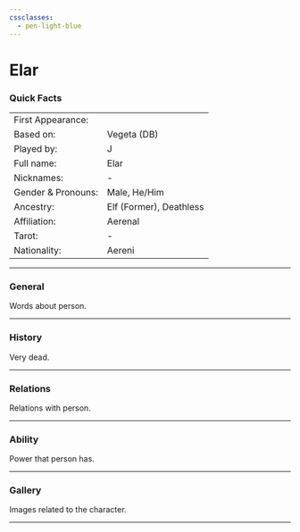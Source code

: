 ```yaml
---
cssclasses:
  - pen-light-blue
---
```

# Elar
### Quick Facts

|                    |                         |
| ------------------ | ----------------------- |
| First Appearance:  |                         |
| Based on:          | Vegeta (DB)             |
| Played by:         | J                       |
| Full name:         | Elar                    |
| Nicknames:         | -                       |
| Gender & Pronouns: | Male, He/Him            |
| Ancestry:          | Elf (Former), Deathless |
| Affiliation:       | Aerenal                 |
| Tarot:             | -                       |
| Nationality:       | Aereni                  |
***
### General
Words about person.

***
### History
Very dead.

***
### Relations
Relations with person.

***
### Ability
Power that person has.

***
### Gallery
Images related to the character.

***
